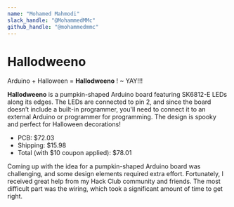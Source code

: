 ```yaml
---
name: "Mohamed Mahmodi"
slack_handle: "@MohammedMMc"
github_handle: "@mohammedmmc"
---
```


# Hallodweeno

<!-- Describe your board in 2-3 sentences. What are you making? What will it do? -->

Arduino + Halloween = **Hallodweeno** ! ~ YAY!!!

**Hallodweeno** is a pumpkin-shaped Arduino board featuring SK6812-E LEDs along its edges. The LEDs are connected to pin 2, and since the board doesn’t include a built-in programmer, you'll need to connect it to an external Arduino or programmer for programming. The design is spooky and perfect for Halloween decorations!

<!-- How much is it going to cost? -->

- PCB: $72.03  
- Shipping: $15.98  
- Total (with $10 coupon applied): $78.01  

<!-- Tell us a little bit about your design process. What were some challenges? What helped? ***Totally optional*** -->

Coming up with the idea for a pumpkin-shaped Arduino board was challenging, and some design elements required extra effort. Fortunately, I received great help from my Hack Club community and friends. The most difficult part was the wiring, which took a significant amount of time to get right.
